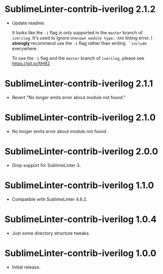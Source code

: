 # SublimeLinter-contrib-iverilog 2.1.2

- Update readme.

  It looks like the `-i` flag is only supported in the `master` branch of `iverilog`.
  It's used to ignore `Unknown module type: XXX` linting error.
  I **strongly** recommend use the `-i` flag rather than writing `` `include`` everywhere.

  To use the `-i` flag and the `master` branch of `iverilog`, please see https://git.io/fjH92.


# SublimeLinter-contrib-iverilog 2.1.1

- Revert "No longer emits error about module not found."


# SublimeLinter-contrib-iverilog 2.1.0

- No longer emits error about module not found.


# SublimeLinter-contrib-iverilog 2.0.0

- Drop support for SublimeLinter 3.


# SublimeLinter-contrib-iverilog 1.1.0

- Compatible with SublimeLinter 4.6.2.


# SublimeLinter-contrib-iverilog 1.0.4

- Just some directory structure tweaks.


# SublimeLinter-contrib-iverilog 1.0.0

- Initial release.
